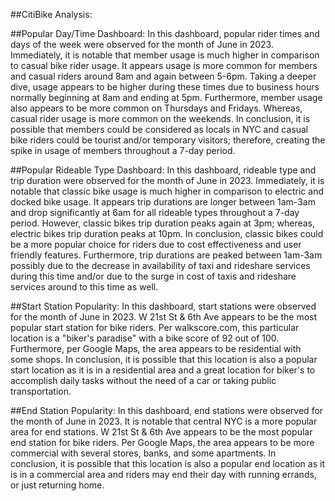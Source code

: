 ##CitiBike Analysis:

##Popular Day/Time Dashboard:
    In this dashboard, popular rider times and days of the week were observed for the month of June in 2023. Immediately, it is notable that member usage is much higher in comparison to casual bike rider usage. It appears usage is more common for members and casual riders around 8am and again between 5-6pm. Taking a deeper dive, usage appears to be higher during these times due to business hours normally beginning at 8am and ending at 5pm. Furthermore, member usage also appears to be more common on Thursdays and Fridays. Whereas, casual rider usage is more common on the weekends. In conclusion, it is possible that members could be considered as locals in NYC and casual bike riders could be tourist and/or temporary visitors; therefore, creating the spike in usage of members throughout a 7-day period.

    
##Popular Rideable Type Dashboard:
    In this dashboard, rideable type and trip duration were observed for the month of June in 2023. Immediately, it is notable that classic bike usage is much higher in comparison to electric and docked bike usage. It appears trip durations are longer between 1am-3am and drop significantly at 6am for all rideable types throughout a 7-day period. However, classic bikes trip duration peaks again at 3pm; whereas, electric bikes trip duration peaks at 10pm. In conclusion, classic bikes could be a more popular choice for riders due to cost effectiveness and user friendly features. Furthermore, trip durations are peaked between 1am-3am possibly due to the decrease in availability of taxi and rideshare services during this time and/or due to the surge in cost of taxis and rideshare services around to this time as well. 

    
##Start Station Popularity:
    In this dashboard, start stations were observed for the month of June in 2023. W 21st St & 6th Ave appears to be the most popular start station for bike riders. Per walkscore.com, this particular location is a "biker's paradise" with a bike score of 92 out of 100. Furthermore, per Google Maps, the area appears to be residential with some shops. In conclusion, it is possible that this location is also a popular start location as it is in a residential area and a great location for biker's to accomplish daily tasks without the need of a car or taking public transportation.


##End Station Popularity:
    In this dashboard, end stations were observed for the month of June in 2023. It is notable that central NYC is a more popular area for end stations. W 21st St & 6th Ave appears to be the most popular end station for bike riders. Per Google Maps, the area appears to be more commercial with several stores, banks, and some apartments. In conclusion, it is possible that this location is also a popular end location as it is in a commercial area and riders may end their day with running errands, or just returning home.
